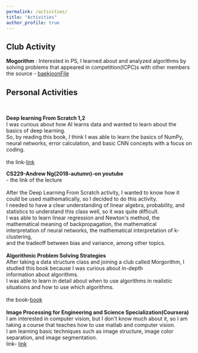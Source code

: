 ```yaml
---
permalink: /activities/
title: "Activities"
author_profile: true
---
```


<h2>Club Activity</h2> 

**Mogorithm** : Interested in PS, I learned about and analyzed algorithms by solving problems that appeared in competition(ICPC)s with other members
<br>
the source - [baekjoonFile](https://github.com/jushcooly/baekjoonFile)
<br>


<h2> Personal Activities</h2>
<br>

**Deep learning From Scratch 1,2**
<br>
I was curious about how AI learns data and wanted to learn about the basics of deep learning.<br> So, by reading this book, I think I was able to learn the basics of NumPy, neural networks, error calculation, and basic CNN concepts with a focus on coding.<br><br>
the link-[link](https://github.com/kchcoo/WegraLee-deep-learning-from-scratch)


**CS229-Andrew Ng(2018-autumn)-on youtube**
<br>
 <a href="https://www.youtube.com/watch?v=jGwO_UgTS7I&list=PLoROMvodv4rMiGQp3WXShtMGgzqpfVfbU" target= '_blank'>
<i class = "fab fa-youtube" aria- hidden= "true"></i>
</a>  - the link of the lecture
<br><br>
After the Deep Learning From Scratch activity, I wanted to know how it could be used mathematically, so I decided to do this activity.<br>
I needed to have a clear understanding of linear algebra, probability, and statistics to understand this class well, so it was quite difficult.<br>
I was able to learn linear regression and Newton's method, the mathematical meaning of backpropagation, the mathematical <br>interpretation of neural networks, the mathematical interpretation of k-clustering,<br>
and the tradeoff between bias and variance, among other topics.
<br><br>
**Algorithmic Problem Solving Strategies**
<br>
After taking a data structure class and joining a club called Morgorithm, I studied this book because I was curious about in-depth<br>  information about algorithms.<br>
I was able to learn in detail about when to use algorithms in realistic situations and how to use which algorithms.
<br><br>
the book-[book](https://book.algospot.com)
<br><br>
**Image Processing for Engineering and Science Specialization(Coursera)**
<br>
I am interested in computer vision, but I don't know much about it, so I am taking a course that teaches how to use matlab and computer vision.<br>
I am learning basic techniques such as image structure, image color separation, and image segmentation.<br>
link- [link](https://www.coursera.org/specializations/image-processing)


